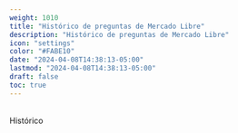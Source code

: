 ```yaml
---
weight: 1010
title: "Histórico de preguntas de Mercado Libre"
description: "Histórico de preguntas de Mercado Libre"
icon: "settings"
color: "#FABE10"
date: "2024-04-08T14:38:13-05:00"
lastmod: "2024-04-08T14:38:13-05:00"
draft: false
toc: true
---
```

<br>
Histórico
